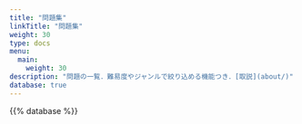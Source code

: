 ```yaml
---
title: "問題集"
linkTitle: "問題集"
weight: 30
type: docs
menu:
  main:
    weight: 30
description: "問題の一覧．難易度やジャンルで絞り込める機能つき．[取説](about/)"
database: true
---
```


{{% database %}}
